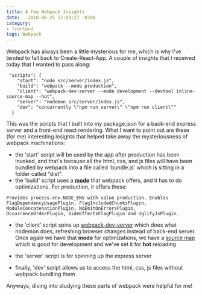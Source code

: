 ```yaml
---
title: A Few Webpack Insights
date:   2018-06-25 17:03:27 -0700
category: 
- frontend
tags: Webpack
---
```


Webpack has always been a little mysterious for me, which is why I've tended to fall back to Create-React-App. A couple of insights that I received today that I wanted to pass along:

````
 "scripts": {
    "start": "node src/server/index.js",
    "build": "webpack --mode production",
    "client": "webpack-dev-server --mode development --devtool inline-source-map --hot",
    "server": "nodemon src/server/index.js",
    "dev": "concurrently \"npm run server\" \"npm run client\""
  }
````

This was the scripts that I built into my package.json for a back-end express server and a front-end react rendering. What I want to point out are these (for me) interesting insights that helped take away the mysteriousness of webpack machinations:

- the 'start' script will be used by the app after production has been invoked, and that's because all the html, css, and js files will have been bundled by webpack into a file called 'bundle.js' which is sitting in a folder called "dist". 
- the 'build' script uses a [**mode**](https://webpack.js.org/concepts/mode/) that webpack offers, and it has to do optimizations. For production, it offers these:

````
Provides process.env.NODE_ENV with value production. Enables FlagDependencyUsagePlugin, FlagIncludedChunksPlugin, ModuleConcatenationPlugin, NoEmitOnErrorsPlugin, OccurrenceOrderPlugin, SideEffectsFlagPlugin and UglifyJsPlugin.
````

- the 'client' script spins up [webpack-dev-server](https://webpack.js.org/configuration/dev-server/) which does what nodemon does, refreshing browser changes instead of back-end server. Once again we have that **mode** for optimizations, we have a [source map](https://webpack.js.org/guides/development/#using-source-maps) which is good for development and we've set it for **hot** reloading

- the 'server' script is for spinning up the express server
- finally, 'dev' script allows us to access the html, css, js files without webpack bundling them

Anyways, diving into studying these parts of webpack were helpful for me!
